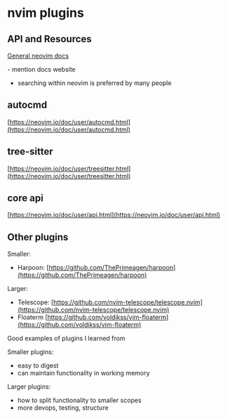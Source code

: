 # nvim plugins

## API and Resources

[General neovim docs](https://neovim.io/doc/general/)

<div class="notes">
- mention docs website

- searching within neovim is preferred by many people
</div>

## autocmd

[https://neovim.io/doc/user/autocmd.html](https://neovim.io/doc/user/autocmd.html)

## tree-sitter

[https://neovim.io/doc/user/treesitter.html](https://neovim.io/doc/user/treesitter.html)

## core api

[https://neovim.io/doc/user/api.html](https://neovim.io/doc/user/api.html)

## Other plugins

Smaller:

- Harpoon: [https://github.com/ThePrimeagen/harpoon](https://github.com/ThePrimeagen/harpoon)

Larger:

- Telescope: [https://github.com/nvim-telescope/telescope.nvim](https://github.com/nvim-telescope/telescope.nvim)
- Floaterm [https://github.com/voldikss/vim-floaterm](https://github.com/voldikss/vim-floaterm)

<div class="notes">
Good examples of plugins I learned from

Smaller plugins:

- easy to digest
- can maintain functionality in working memory

Larger plugins:

- how to split functionality to smaller scopes
- more devops, testing, structure

</div>
